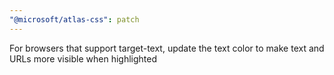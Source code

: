 ```yaml
---
"@microsoft/atlas-css": patch
---
```


For browsers that support target-text, update the text color to make text and URLs more visible when highlighted

